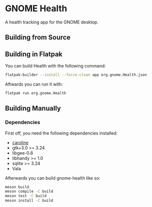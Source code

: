 # GNOME Health

A health tracking app for the GNOME desktop.

## Building from Source

## Building in Flatpak

You can build Health with the following command:

```sh
flatpak-builder --install --force-clean app org.gnome.Health.json
```

Aftwards you can run it with:

```sh
flatpak run org.gnome.Health
```


## Building Manually

### Dependencies

First off, you need the following dependencies installed:

* [caroline](https://github.com/dcharles525/Caroline)
* gtk+3.0 >= 3.24
* libgee-0.8
* libhandy >= 1.0
* sqlite >= 3.24
* Vala

Afterwards you can build gnome-health like so:

```sh
meson build
meson compile -C build
meson test -C build
meson install -C build
```

